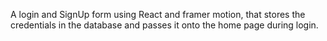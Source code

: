 A login and SignUp form using React and framer motion, that stores the credentials in the database and passes it onto the home page during login.

